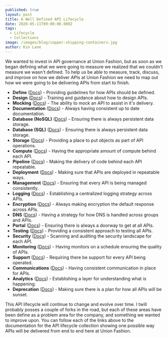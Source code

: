 ```yaml
---
published: true
layout: post
title: A Well Defined API Lifecycle
date: 2020-05-11T09:00:00.000Z
tags:
  - Lifecycle
  - Collections
image: /images/blog/copper-shipping-containers.jpg
author: Kin Lane
---
```

We wanted to invest in API governance at Union Fashion, but as soon as we began defining what we were going to measure we realized that we couldn't measure we wasn't defined. To help us be able to measure, track, discuss, and improve on how we deliver APIs at Union Fashion we need to map out how we were going to be delivering APIs from start to finish.

<ul>
<li><strong>Define</strong>&nbsp;(<a href="https://documenter.getpostman.com/view/10394726/SzYbxGrc?version=latest#3c968356-0064-43ce-a16e-56c8ab6d5916">Docs</a>) - Providing guidelines for how APIs should be defined.</li>
<li><strong>Design</strong>&nbsp;(<a href="https://documenter.getpostman.com/view/10394726/SzYbxGrc?version=latest#a8242433-c788-4c22-a432-035f2c7ce952">Docs</a>) - Training and guidance about how to design APIs.</li>
<li><strong>Mocking</strong>&nbsp;(<a href="https://documenter.getpostman.com/view/10394726/SzYbxGrc?version=latest#5fe06cfd-8462-4089-ab79-65fabebd5f16">Docs</a>) - The ability to mock an API to assist in it's delivery.</li>
<li><strong>Documentation</strong>&nbsp;(<a href="https://github.com/union-fashion/home/blob/master">Docs</a>) - Always having consistent up to date documentation.</li>
<li><strong>Database (NoSQL)</strong>&nbsp;(<a href="https://documenter.getpostman.com/view/10394726/SzYbxGrc?version=latest#111634f5-cdf5-455a-8205-80fbd8597b89">Docs</a>) - Ensuring there is always persistent data storage.</li>
<li><strong>Database (SQL)</strong>&nbsp;(<a href="https://documenter.getpostman.com/view/10394726/SzYbxGrc?version=latest#05420759-44d9-46e3-9c22-a9f09a73338a">Docs</a>) - Ensuring there is always persistent data storage.</li>
<li><strong>Storage</strong>&nbsp;(<a href="https://documenter.getpostman.com/view/10394726/SzYbxGrc?version=latest#d329e0d2-0176-4c8a-a73e-d9906d71267f">Docs</a>) - Providing a place to put objects as part of API operations.</li>
<li><strong>Compute</strong>&nbsp;(<a href="https://documenter.getpostman.com/view/10394726/SzYbxGrc?version=latest#7d081afe-1b11-444d-b43a-d497b1eb24db">Docs</a>) - Having the appropriate amount of compute behind each API.</li>
<li><strong>Pipeline</strong>&nbsp;(<a href="https://documenter.getpostman.com/view/10394726/SzYbxGrc?version=latest#7ba011e4-a9a7-4b25-910c-1f102430bb49">Docs</a>) - Making the delivery of code behind each API repeatable.</li>
<li><strong>Deployment</strong>&nbsp;(<a href="https://documenter.getpostman.com/view/10394726/SzYbxGrc?version=latest#fd958817-4c85-447a-856b-8d5745ba484c">Docs</a>) - Making sure that APIs are deployed in repeatable ways.</li>
<li><strong>Management</strong>&nbsp;(<a href="https://documenter.getpostman.com/view/10394726/SzYbxGrc?version=latest#1394eea4-59a1-4c76-bb82-01fa99e8a663">Docs</a>) - Ensuring that every API is being managed consistently.</li>
<li><strong>Logging</strong>&nbsp;(<a href="https://documenter.getpostman.com/view/10394726/SzYbxGrc?version=latest#ea51db44-c8ab-402c-9234-824d128f6424">Docs</a>) - Establishing a centralized logging strategy across APIs.</li>
<li><strong>Encryption</strong>&nbsp;(<a href="https://documenter.getpostman.com/view/10394726/SzYbxGrc?version=latest#24cd0f73-c2de-4e0e-884a-7f77d8c49fbe">Docs</a>) - Always making encryption the default response across APIs.</li>
<li><strong>DNS</strong>&nbsp;(<a href="https://documenter.getpostman.com/view/10394726/SzYbxGrc?version=latest#b3b87c21-1814-4bcb-83f3-73d6afae8669">Docs</a>) - Having a strategy for how DNS is handled across groups and APIs.</li>
<li><strong>Portal</strong>&nbsp;(<a href="https://documenter.getpostman.com/view/10394726/SzYbxGrc?version=latest#c3c525bc-f028-43cf-835d-a922e33a7bd9">Docs</a>) - Ensuring there is always a doorway to get at all APIs.</li>
<li><strong>Testing</strong>&nbsp;(<a href="https://documenter.getpostman.com/view/10394726/SzYbxGrc?version=latest#a12b8298-b530-4792-a9df-1095bee2806c">Docs</a>) - Providing a consistent approach to testing all APIs.</li>
<li><strong>Security</strong>&nbsp;(<a href="https://documenter.getpostman.com/view/10394726/SzYbxGrc?version=latest#8091e28b-210e-4d4c-8295-2a60631ca01d">Docs</a>) - Scanning and auditing the security landscape for each API.</li>
<li><strong>Monitoring</strong>&nbsp;(<a href="https://documenter.getpostman.com/view/10394726/SzYbxGrc?version=latest#f5afa22d-84c1-4c0f-9350-06fe98b10154">Docs</a>) - Having monitors on a schedule ensuring the quality of APIs.</li>
<li><strong>Support</strong>&nbsp;(<a href="https://documenter.getpostman.com/view/10394726/SzYbxGrc?version=latest#4057e585-c8b0-4eaa-8246-844789bb1370">Docs</a>) - Requiring there be support for every API being operated.</li>
<li><strong>Communications</strong>&nbsp;(<a href="https://documenter.getpostman.com/view/10394726/SzYbxGrc?version=latest#96a779e8-49f8-49f9-bf0b-b71dbcced85b">Docs</a>) - Having consistent communication in place for APIs.</li>
<li><strong>Analytics</strong>&nbsp;(<a href="https://documenter.getpostman.com/view/10394726/SzYbxGrc?version=latest#a08dc26e-3c28-496a-b2bc-45f3b5ff2a23">Docs</a>) - Establishing a layer for understanding what is happening.</li>
<li><strong>Deprecation</strong>&nbsp;(<a href="https://documenter.getpostman.com/view/10394726/SzYbxGrc?version=latest#50938295-1a99-4e88-a147-f0bfd52a09fc">Docs</a>) - Making sure there is a plan for how all APIs will be sunset.</li>
</ul>

This API lifecycle will continue to change and evolve over time. I twill probably posses a couple of forks in the road, but each of these areas have been define as a problem area for the company, and something we wanted to improve upon. You can follow each of the links above to the documentation for the API lifecycle collection showing one possible way APIs will be delivered from end to end here at Union Fashion.
